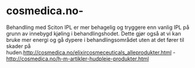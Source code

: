 cosmedica.no-
=============

Behandling med Sciton IPL er mer behagelig og tryggere enn vanlig IPL på grunn av innebygd kjøling i behandlingshodet. Dette gjør også at vi kan bruke mer energi og gå dypere i behandlingsområdet uten at det fører til skader på huden.http://cosmedica.no/elixircosmeceuticals_alleprodukter.html - http://cosmedica.no/h-m-artikler-hudpleie-produkter.html
